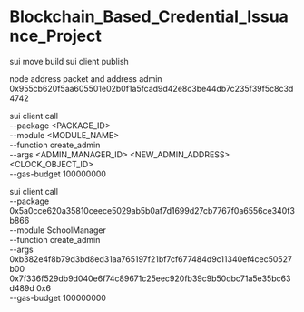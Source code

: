 # Blockchain_Based_Credential_Issuance_Project

sui move build
sui client publish

node address packet and address admin
0x955cb620f5aa605501e02b0f1a5fcad9d42e8c3be44db7c235f39f5c8c3d4742

sui client call \
 --package <PACKAGE_ID> \
 --module <MODULE_NAME> \
 --function create_admin \
 --args <ADMIN_MANAGER_ID> <NEW_ADMIN_ADDRESS> <CLOCK_OBJECT_ID> \
 --gas-budget 100000000

sui client call \
 --package 0x5a0cce620a35810ceece5029ab5b0af7d1699d27cb7767f0a6556ce340f3b866 \
 --module SchoolManager \
 --function create_admin \
 --args 0xb382e4f8b79d3bd8ed31aa765197f21bf7cf677484d9c11340ef4cec50527b00 0x7f336f529db9d040e6f74c89671c25eec920fb39c9b50dbc71a5e35bc63d489d 0x6 \
 --gas-budget 100000000

